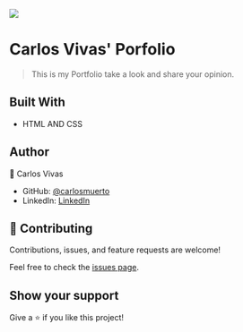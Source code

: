 ![](https://img.shields.io/badge/Microverse-blueviolet)
# Carlos Vivas' Porfolio

> This is my Portfolio take a look and share your opinion.

## Built With

- HTML AND CSS

## Author

👤 Carlos Vivas

- GitHub: [@carlosmuerto](https://github.com/carlosmuerto)
- LinkedIn: [LinkedIn](https://www.linkedin.com/in/carlos-vivas-818ab831/)


## 🤝 Contributing

Contributions, issues, and feature requests are welcome!

Feel free to check the [issues page](../../issues/).

## Show your support

Give a ⭐️ if you like this project!